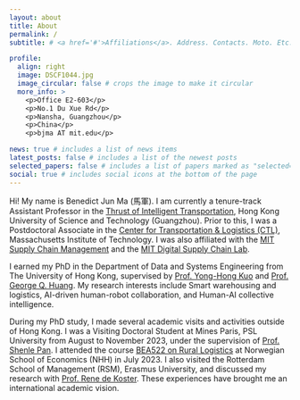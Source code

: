 ```yaml
---
layout: about
title: About
permalink: /
subtitle: # <a href='#'>Affiliations</a>. Address. Contacts. Moto. Etc.

profile:
  align: right
  image: DSCF1044.jpg
  image_circular: false # crops the image to make it circular
  more_info: >
    <p>Office E2-603</p>
    <p>No.1 Du Xue Rd</p>
    <p>Nansha, Guangzhou</p>
    <p>China</p>
    <p>bjma AT mit.edu</p>

news: true # includes a list of news items
latest_posts: false # includes a list of the newest posts
selected_papers: false # includes a list of papers marked as "selected={true}"
social: true # includes social icons at the bottom of the page
---
```


Hi! My name is Benedict Jun Ma (馬軍). I am currently a tenure-track Assistant Professor in the [Thrust of Intelligent Transportation](https://facultyprofiles.hkust-gz.edu.cn/faculty-personal-page/MA-BenedictJun/junm), Hong Kong University of Science and Technology (Guangzhou). Prior to this, I was a Postdoctoral Associate in the [Center for Transportation & Logistics (CTL)](https://ctl.mit.edu/about/bio/benedict-jun-ma), Massachusetts Institute of Technology. I was also affiliated with the [MIT Supply Chain Management](https://scm.mit.edu/people/benedict-jun-ma/) and the [MIT Digital Supply Chain Lab](https://digitalsc.mit.edu). 

I earned my PhD in the Department of Data and Systems Engineering from The University of Hong Kong, supervised by [Prof. Yong-Hong Kuo](https://www.dase.hku.hk/people/y-h-kuo) and [Prof. George Q. Huang](https://www.polyu.edu.hk/ise/people/academic-staff/george-huang/). My research interests include Smart warehousing and logistics, AI-driven human-robot collaboration, and Human-AI collective intelligence.

During my PhD study, I made several academic visits and activities outside of Hong Kong. I was a Visiting Doctoral Student at Mines Paris, PSL University from August to November 2023, under the supervision of [Prof. Shenle Pan](https://cv.hal.science/shenle-pan). I attended the course [BEA522 on Rural Logistics](https://www.nhh.no/en/courses/rural-logistics/) at Norwegian School of Economics (NHH) in July 2023. I also visited the Rotterdam School of Management (RSM), Erasmus University, and discussed my research with [Prof. Rene de Koster](https://www.rsm.nl/people/rene-de-koster/). These experiences have brought me an international academic vision.
